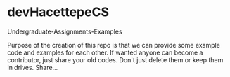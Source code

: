 # devHacettepeCS
Undergraduate-Assignments-Examples

Purpose of the creation of this repo is that we can provide some example code and examples for each other.
If wanted anyone can become a contributor, just share your old codes. Don't  just delete them or keep them in drives.
Share...

